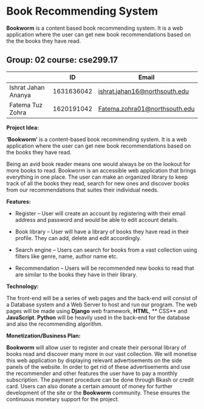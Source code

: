 # Book Recommending System

 **Bookworm** is a content based book recommending system. It is a web application where the user can get new book recommendations based on the the books they have read. 


## Group: 02       course: cse299.17


|                |ID                          |Email                         |
|----------------|-------------------------------|-----------------------------|
|Ishrat Jahan Ananya|1631636042             |ishrat.jahan16@northsouth.edu        |
|Fatema Tuz Zohra          |1620191042            |Fatema.zohra01@northsouth.edu           |


**Project Idea:**

**‘Bookworm’** is a content-based book recommending system. It is a web application where the user can get new book recommendations based on the books they have read.

Being an avid book reader means one would always be on the lookout for more books to read. Bookworm is an accessible web application that brings everything in one place. The user can make an organized library to keep track of all the books they read, search for new ones and discover books from our recommendations that suites their individual needs.

**Features:**

- Register – User will create an account by registering with their email address and password and would be able to edit account details.

- Book library – User will have a library of books they have read in their profile. They can add, delete and edit accordingly.

- Search engine – Users can search for books from a vast collection using filters like genre, name, author name etc.

- Recommendation – Users will be recommended new books to read that are similar to the books they have in their library.

**Technology:**

The front-end will be a series of web pages and the back-end will consist of a Database system and a Web Server to host and run our program. The web pages will be made using **Django** web framework, **HTML**, ** CSS** and **JavaScript**.  **Python** will be heavily used in the back-end for the database and also the recommending algorithm.

**Monetization/Business Plan:**

**Bookworm** will allow user to register and create their personal library of books read and discover many more in our vast collection. We will monetise this web application by displaying relevant advertisements on the side panels of the website. In order to get rid of these advertisements and use the recommender and other features the user have to pay a monthly subscription. The payment procedure can be done through Bkash or credit card. Users can also donate a certain amount of money for further development of the site or the **Bookworm** community. These ensures the continuous monetary support for the project.
